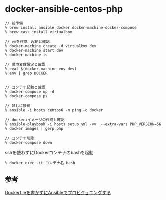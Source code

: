 # docker-ansible-centos-php

    // 前準備
    % brew install ansible docker docker-machine-docker-compose
    % brew cask install virtualbox

    // vmを作成、起動と確認
    % docker-machine create -d virtualbox dev
    % docker-machine start dev
    % docker-machine ls

    // 環境変数設定と確認
    % eval $(docker-machine env dev)
    % env | grep DOCKER


    // コンテナ起動と確認
    % docker-compose up -d
    % docker-compose ps

    // 試しに接続
    % ansible -i hosts centos6 -m ping -c docker

    // dockeriイメージの作成と確認
    % ansible-playbook -i hosts setup.yml -vv  --extra-vars PHP_VERSION=56
    % docker images | gerp php

    // コンテナ削除
    % docker-compose down

sshを使わずにDockerコンテナのbashを起動

    % docker exec -it コンテナ名 bash


## 参考

[Dockerfileを書かずにAnsibleでプロビジョニングする](http://labs.timedia.co.jp/2016/07/dockerfileansible.html)

